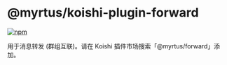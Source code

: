# @myrtus/koishi-plugin-forward

[![npm](https://img.shields.io/npm/v/@myrtus/koishi-plugin-forward?style=flat-square)](https://www.npmjs.com/package/@myrtus/koishi-plugin-forward)

用于消息转发 (群组互联)。请在 Koishi 插件市场搜索「@myrtus/forward」添加。